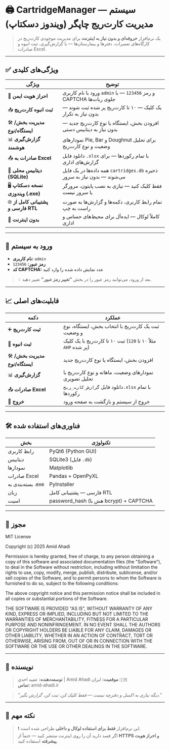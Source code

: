 # 🖨️ CartridgeManager — سیستم مدیریت کارت‌ریج چاپگر (ویندوز دسکتاپ)

> یک نرم‌افزار **حروفه‌ای و بدون نیاز به اینترنت** برای مدیریت موجودی کارت‌ریج در کارگاه‌های تعمیرات، دفترها و بیمارستان‌ها — با گزارش‌گیری، ثبت انبوه و صادرات Excel.


---

## ✅ ویژگی‌های کلیدی

| ویژگی | توضیح |
|-------|--------|
| 🔐 **احراز هویت ایمن** | ورود با نام کاربری `admin` و رمز `123456` — با CAPTCHA جلوی ربات‌ها |
| 📥 **ثبت انبوه کارت‌ریج** | یک کلیک — ۱۰ تا کارت‌ریج پر شده ثبت شوند — بدون نیاز به تکرار |
| 🛠️ **مدیریت بخش/ایستگاه/نوع** | افزودن بخش، ایستگاه یا نوع کارت‌ریج جدید — بدون نیاز به دیتابیس دستی |
| 📊 **گزارش‌گیری هوشمند** | نمودارهای Pie, Bar و Doughnut برای تحلیل وضعیت و نوع کارت‌ریج |
| 📤 **صادرات به Excel** | دانلود فایل `.xlsx` با تمام رکوردها — برای گزارش‌های اداری |
| 💾 **دیتابیس محلی (SQLite)** | همه داده‌ها در یک فایل `cartridges.db` ذخیره می‌شوند — بدون نیاز به سرور |
| 🖥️ **نسخه دسکتاپ ویندوزی (.exe)** | فقط کلیک کنید — نیازی به نصب پایتون، مرورگر یا سرور نیست |
| 🌐 **پشتیبانی کامل از فارسی و RTL** | تمام رابط کاربری، دکمه‌ها و گزارش‌ها به صورت راست به چپ |
| 🚫 **بدون اینترنت** | کاملاً لوکال — ایده‌آل برای محیط‌های حساس و اداری |

---


## 🔐 ورود به سیستم

- **نام کاربری:** `admin`  
- **رمز عبور:** `123456`  
- **کد CAPTCHA:** عدد نمایش داده شده را وارد کنید

> 💡 بعد از ورود، می‌توانید رمز عبور را در بخش **"تغییر رمز عبور"** تغییر دهید.

---

## 📈 قابلیت‌های اصلی

| دکمه | عملکرد |
|------|--------|
| ➕ **ثبت کارت‌ریج** | ثبت یک کارت‌ریج با انتخاب بخش، ایستگاه، نوع و وضعیت |
| 🚀 **ثبت انبوه** | ثبت ۱۰ تا کارت‌ریج با یک کلیک (مثلاً ۱۰ تا `120 AHP` پر شده) |
| 🛠️ **مدیریت بخش/ایستگاه/نوع** | افزودن بخش، ایستگاه یا نوع کارت‌ریج جدید |
| 📊 **گزارش‌گیری** | نمودارهای وضعیت، ماهانه و نوع کارت‌ریج با تحلیل تصویری |
| 📤 **صادرات Excel** | دانلود فایل `گزارش_کارت_ریج.xlsx` با تمام رکوردها |
| 🚪 **خروج** | خروج از سیستم و بازگشت به صفحه ورود |

---

## 🛠️ فناوری‌های استفاده شده

| بخش | تکنولوژی |
|------|----------|
| رابط کاربری | PyQt6 (Python GUI) |
| دیتابیس | SQLite3 (فایل `.db`) |
| نمودارها | Matplotlib |
| صادرات Excel | Pandas + OpenPyXL |
| بسته‌بندی به .exe | PyInstaller |
| زبان | فارسی — پشتیبانی کامل RTL |
| امنیت | password_hash (هش با bcrypt) + CAPTCHA |

---


## 📜 مجوز

MIT License

Copyright (c) 2025 Amid Ahadi

Permission is hereby granted, free of charge, to any person obtaining a copy
of this software and associated documentation files (the "Software"), to deal
in the Software without restriction, including without limitation the rights
to use, copy, modify, merge, publish, distribute, sublicense, and/or sell
copies of the Software, and to permit persons to whom the Software is
furnished to do so, subject to the following conditions:

The above copyright notice and this permission notice shall be included in all
copies or substantial portions of the Software.

THE SOFTWARE IS PROVIDED "AS IS", WITHOUT WARRANTY OF ANY KIND, EXPRESS OR
IMPLIED, INCLUDING BUT NOT LIMITED TO THE WARRANTIES OF MERCHANTABILITY,
FITNESS FOR A PARTICULAR PURPOSE AND NONINFRINGEMENT. IN NO EVENT SHALL THE
AUTHORS OR COPYRIGHT HOLDERS BE LIABLE FOR ANY CLAIM, DAMAGES OR OTHER
LIABILITY, WHETHER IN AN ACTION OF CONTRACT, TORT OR OTHERWISE, ARISING FROM,
OUT OF OR IN CONNECTION WITH THE SOFTWARE OR THE USE OR OTHER DEALINGS IN THE
SOFTWARE.


---

## 👥 نویسنده

> **توسعه‌دهنده:** عميد احدي | Amid Ahadi
> **موقعیت:** ایران 🇮🇷  
> **تماس:** amid-ahadi.ir  

> _"دیگه نیازی به اکسل و دفترچه نیست — فقط کلیک کن، ثبت کن، گزارش بگیر."_

---

## 📌 نکته مهم

> ❗ این نرم‌افزار **فقط برای استفاده لوکال و داخلی** طراحی شده است.  
> اگر قصد دارید آن را روی اینترنت منتشر کنید — حتماً از **HTTPS و احراز هویت پیشرفته** استفاده کنید.
